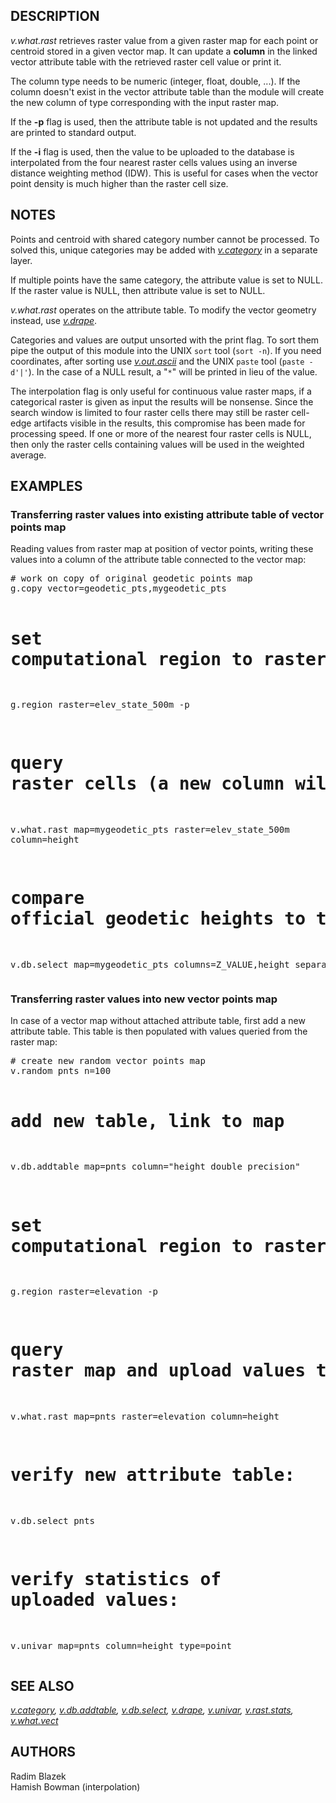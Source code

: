 <h2>DESCRIPTION</h2>

<em>v.what.rast</em> retrieves raster value from a given raster map for each point
or centroid stored in a given vector map. It can update a <b>column</b> in the linked
vector attribute table with the retrieved raster cell value or print it.

<p>The column type needs to be numeric (integer, float, double,
...). If the column doesn't exist in the vector attribute table than
the module will create the new column of type corresponding with the
input raster map.

<p>
If the <b>-p</b> flag is used, then the attribute table is not updated
and the results are printed to standard output.
<p>
If the <b>-i</b> flag is used, then the value to be uploaded to the database
is interpolated from the four nearest raster cells values using an inverse
distance weighting method (IDW). This is useful for cases when the vector
point density is much higher than the raster cell size.

<h2>NOTES</h2>

<p>
Points and centroid with shared category number cannot be processed.
To solved this, unique categories may be added
with <em><a href="v.category.html">v.category</a></em> in a separate
layer.

<p>
If multiple points have the same category, the attribute value is set to NULL.
If the raster value is NULL, then attribute value is set to NULL.
<p>
<em>v.what.rast</em> operates on the attribute table. To modify the vector
geometry instead, use <em><a href="v.drape.html">v.drape</a></em>.
<p>
Categories and values are output unsorted with the print flag. To sort them
pipe the output of this module into the UNIX <code>sort</code> tool
(<code>sort&nbsp;-n</code>). If you need coordinates, after sorting use
<em><a href="v.out.ascii.html">v.out.ascii</a></em> and the UNIX <code>paste</code> tool
(<code>paste&nbsp;-d'|'</code>). In the case of a NULL result, a "<code>*</code>"
will be printed in lieu of the value.
<p>
The interpolation flag is only useful for continuous value raster maps,
if a categorical raster is given as input the results will be nonsense.
Since the search window is limited to four raster cells there may still
be raster cell-edge artifacts visible in the results, this compromise
has been made for processing speed. If one or more of the nearest four
raster cells is NULL, then only the raster cells containing values will
be used in the weighted average.

<h2>EXAMPLES</h2>

<h3>Transferring raster values into existing attribute table of vector points map</h3>

Reading values from raster map at position of vector points,
writing these values into a column of the attribute table
connected to the vector map:
<p>

<div class="code"><pre>
# work on copy of original geodetic points map
g.copy vector=geodetic_pts,mygeodetic_pts

# set computational region to raster map to be queried
g.region raster=elev_state_500m -p

# query raster cells (a new column will be added to existing table)
v.what.rast map=mygeodetic_pts raster=elev_state_500m column=height

# compare official geodetic heights to those of elevation model
v.db.select map=mygeodetic_pts columns=Z_VALUE,height separator=comma
</pre></div>

<h3>Transferring raster values into new vector points map</h3>

In case of a vector map without attached attribute table, first add
a new attribute table. This table is then populated with values
queried from the raster map:
<p>

<div class="code"><pre>
# create new random vector points map
v.random pnts n=100

# add new table, link to map
v.db.addtable map=pnts column="height double precision"

# set computational region to raster map to be queried
g.region raster=elevation -p
# query raster map and upload values to vector table into specified column
v.what.rast map=pnts raster=elevation column=height

# verify new attribute table:
v.db.select pnts

# verify statistics of uploaded values:
v.univar map=pnts column=height type=point
</pre></div>

<h2>SEE ALSO</h2>

<em>
<a href="v.category.html">v.category</a>,
<a href="v.db.addtable.html">v.db.addtable</a>,
<a href="v.db.select.html">v.db.select</a>,
<a href="v.drape.html">v.drape</a>,
<a href="v.univar.html">v.univar</a>,
<a href="v.rast.stats.html">v.rast.stats</a>,
<a href="v.what.vect.html">v.what.vect</a>
</em>

<h2>AUTHORS</h2>

Radim Blazek<br>
Hamish Bowman (interpolation)
